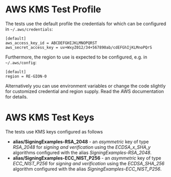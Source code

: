 # AWS KMS Test Profile

The tests use the default profile the credentials for which can be configured in `~/.aws/credentials`:

    [default]
    aws_access_key_id = ABCDEFGHIJKLMNOPQRST
    aws_secret_access_key = uv+WxyZ012/34+567890ab/cdEFGhIjKLMnoPQrS

Furthermore, the region to use is expected to be configured, e.g. in `~/.aws/config`:

    [default]
    region = RE-GION-0

Alternatively you can use environment variables or change the code slightly for customized credential and region supply. Read the AWS documentation for details.

# AWS KMS Test Keys

The tests use KMS keys configured as follows

* **alias/SigningExamples-RSA_2048** - an *asymmetric* key of type *RSA_2048* for *signing and verification* using the *ECDSA_x_SHA_y* algorithms configured with the alias *SigningExamples-RSA_2048*.
* **alias/SigningExamples-ECC_NIST_P256** - an *asymmetric* key of type *ECC_NIST_P256* for *signing and verification* using the *ECDSA_SHA_256* algorithm configured with the alias *SigningExamples-ECC_NIST_P256*.
